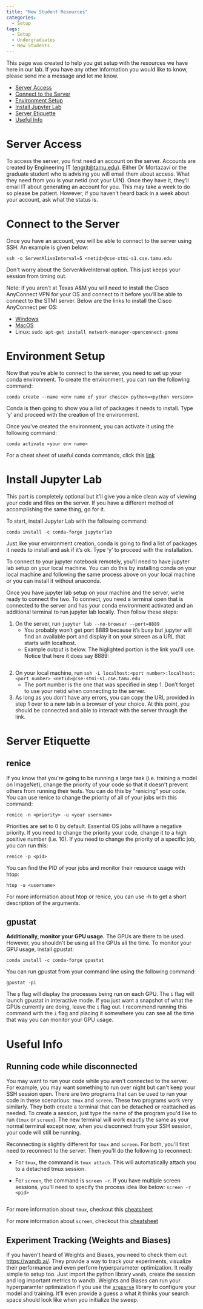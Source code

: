 ```yaml
---
title: "New Student Resources"
categories:
  - Setup
tags:
  - Setup
  - Undergraduates
  - New Students
---
```


This page was created to help you get setup with the resources we have here in our lab. If you have any other information you would like to know, please send me a message and let me know.

* [Server Access](#server-access)
* [Connect to the Server](#connect-to-the-server)
* [Environment Setup](#environment-setup)
* [Install Jupyter Lab](#install-jupyter-lab)
* [Server Etiquette](#server-etiquette)
* [Useful Info](#useful-info)


# Server Access

To access the server, you first need an account on the server. Accounts are created by Engineering IT (engrit@tamu.edu). Either Dr Mortazavi or the graduate student who is advising you will email them about access. What they need from you is your netid (not your UIN). Once they have it, they’ll email IT about generating an account for you. This may take a week to do so please be patient. However, if you haven’t heard back in a week about your account, ask what the status is.

# Connect to the Server

Once you have an account, you will be able to connect to the server using SSH. An example is given below:

`ssh -o ServerAliveInterval=5 <netid>@cse-stmi-s1.cse.tamu.edu`

Don't worry about the ServerAliveInterval option. This just keeps your session from timing out.

Note: if you aren’t at Texas A&M you will need to install the Cisco AnyConnect VPN for your OS and connect to it before you’ll be able to connect to the STMI server. Below are the links to install the Cisco AnyConnect per OS:

* [Windows](https://servicenow.tamu.edu/tamucs?id=tamucs_kb_article&sys_id=4b744a4d1b6e30d89b92ed35624bcb0b)
* [MacOS](https://servicenow.tamu.edu/tamucs?id=tamucs_kb_article&sys_id=48c977fcdbffdc10de49f271399619c6)
* Linux: `sudo apt-get install network-manager-openconnect-gnome`

# Environment Setup

Now that you’re able to connect to the server, you need to set up your conda environment. To create the environment, you can run the following command:

`conda create --name <env name of your choice> python=<python version>`

Conda is then going to show you a list of packages it needs to install. Type ‘y’ and proceed with the creation of the environment. 

Once you’ve created the environment, you can activate it using the following command:

`conda activate <your env name>`

For a cheat sheet of useful conda commands, click this [link](https://docs.conda.io/projects/conda/en/4.6.0/_downloads/52a95608c49671267e40c689e0bc00ca/conda-cheatsheet.pdf)

# Install Jupyter Lab

This part is completely optional but it’ll give you a nice clean way of viewing your code and files on the server. If you have a different method of accomplishing the same thing, go for it. 

To start, install Jupyter Lab with the following command:

`conda install -c conda-forge jupyterlab`

Just like your environment creation, conda is going to find a list of packages it needs to install and ask if it’s ok. Type ‘y’ to proceed with the installation.

To connect to your jupyter notebook remotely, you’ll need to have jupyter lab setup on your local machine. You can do this by installing conda on your local machine and following the same process above on your local machine or you can install it without anaconda.

Once you have jupyter lab setup on your machine and the server, we’re ready to connect the two. To connect, you need a terminal open that is connected to the server and has your conda environment activated and an additional terminal to run jupyter lab locally. Then follow these steps:

1. On the server, run `jupyter lab --no-browser --port=8889`
    * You probably won’t get port 8889 because it’s busy but jupyter will find an available port and display it on your screen as a URL that starts with localhost.
    * Example output is below. The higlighted portion is the link you'll use. Notice that here it does say 8889:

<img src="{{ site.url }}{{ site.baseurl }}/assets/images/jupyter_example.png" alt="">

2. On your local machine, run `ssh -L localhost:<port number>:localhost:<port number> <netid>@cse-stmi-s1.cse.tamu.edu`
    * The port number is the one that was specified in step 1. Don’t forget to use your netid when connecting to the server.
3. As long as you don’t have any errors, you can copy the URL provided in step 1 over to a new tab in a browser of your choice. At this point, you should be connected and able to interact with the server through the link. 

# Server Etiquette

## renice

If you know that you're going to be running a large task (i.e. training a model on ImageNet), change the priority of your code so that it doesn't prevent others from running their tests. You can do this by "renicing" your code. You can use renice to change the priority of all of your jobs with this command:

`renice -n <priority> -u <your username>`

Priorities are set to 0 by default. Essential OS jobs will have a negative priority. If you need to change the priority your code, change it to a high positive number (i.e. 10). If you need to change the priority of a specific job, you can run this:

`renice -p <pid>`

You can find the PID of your jobs and monitor their resource usage with htop:

`htop -u <username>`

For more information about htop or renice, you can use -h to get a short description of the arguments.

## gpustat

**Additionally, monitor your GPU usage.** The GPUs are there to be used. However, you shouldn't be using all the GPUs all the time. To monitor your GPU usage, install gpustat:

`conda install -c conda-forge gpustat`

You can run gpustat from your command line using the following command:

`gpustat -pi`

The `p` flag will display the processes being run on each GPU. The `i` flag will launch gpustat in interactive mode. If you just want a snapshot of what the GPUs currently are doing, leave the `i` flag out. I recommend running this command with the `i` flag and placing it somewhere you can see all the time that way you can monitor your GPU usage.

# Useful Info

## Running code while disconnected

You may want to run your code while you aren't connected to the server. For example, you may want something to run over night but can't keep your SSH session open. There are two programs that can be used to run your code in these scenarious: `tmux` and `screen`. These two programs work very similarly. They both create a terminal that can be detached or reattached as needed. To create a session, just type the name of the program you'd like to run (`tmux` or `screen`). The new terminal will work exactly the same as your normal terminal except now, when you disconnect from your SSH session, your code will still be running. 

Reconnecting is slightly different for `tmux` and `screen`. For both, you'll first need to reconnect to the server. Then you'll do the following to reconnect:

- For `tmux`, the command is `tmux attach`. This will automatically attach you to a detached tmux session.

- For `screen`, the command is `screen -r`. If you have multiple screen sessions, you'll need to specify the process idea like below: `screen -r <pid>`

  <img src="{{ site.url }}{{ site.baseurl }}/assets/images/screen_example.png" alt="">

For more information about `tmux`, checkout this [cheatsheet](https://tmuxcheatsheet.com/)

For more information about `screen`, checkout this [cheatsheet](https://kapeli.com/cheat_sheets/screen.docset/Contents/Resources/Documents/index)

## Experiment Tracking (Weights and Biases)

If you haven't heard of Weights and Biases, you need to check them out: https://wandb.ai/. They provide a way to track your experiments, visualize their performance and even perform hyperparameter optimization. It really simple to setup too. Just import the python library `wandb`, create the session and log important metrics to wandb. Weights and Biases can run your hyperparamter optimization if you use the [`argparse`](https://docs.python.org/3/library/argparse.html) library to configure your model and training. It'll even provide a guess a what it thinks your search space should look like when you initialize the sweep.

